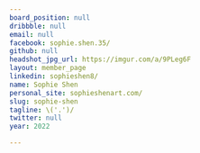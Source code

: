 ```yaml
---
board_position: null
dribbble: null
email: null
facebook: sophie.shen.35/
github: null
headshot_jpg_url: https://imgur.com/a/9PLeg6F
layout: member_page
linkedin: sophieshen8/
name: Sophie Shen
personal_site: sophieshenart.com/
slug: sophie-shen
tagline: \('.')/
twitter: null
year: 2022

---
```

